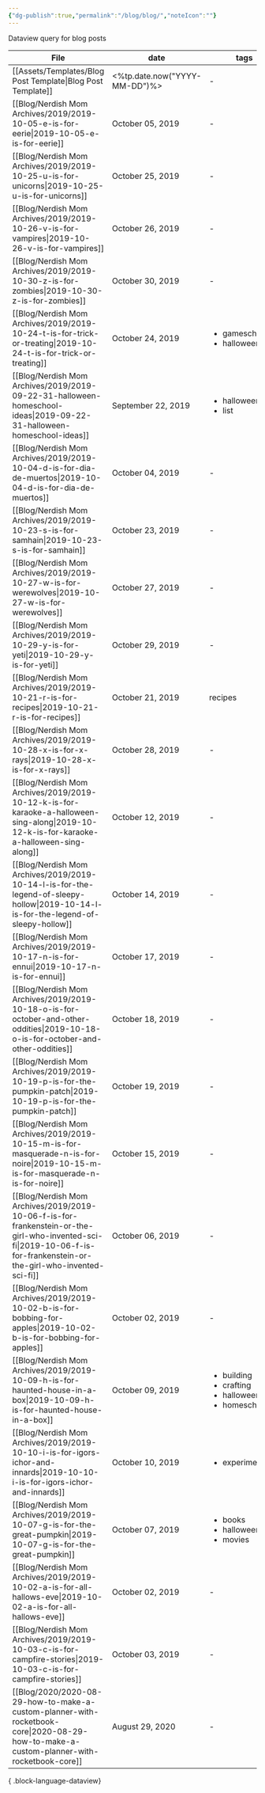 ```yaml
---
{"dg-publish":true,"permalink":"/blog/blog/","noteIcon":""}
---
```


Dataview query for blog posts

| File                                                                                                                                                                     | date                          | tags                                                                             | categories                                     |
| ------------------------------------------------------------------------------------------------------------------------------------------------------------------------ | ----------------------------- | -------------------------------------------------------------------------------- | ---------------------------------------------- |
| [[Assets/Templates/Blog Post Template\|Blog Post Template]]                                                                                                           | <%tp.date.now("YYYY-MM-DD")%> | \-                                                                               | \-                                             |
| [[Blog/Nerdish Mom Archives/2019/2019-10-05-e-is-for-eerie\|2019-10-05-e-is-for-eerie]]                                                                               | October 05, 2019              | \-                                                                               | <ul><li>homeschool</li></ul>                   |
| [[Blog/Nerdish Mom Archives/2019/2019-10-25-u-is-for-unicorns\|2019-10-25-u-is-for-unicorns]]                                                                         | October 25, 2019              | \-                                                                               | <ul><li>homeschool</li></ul>                   |
| [[Blog/Nerdish Mom Archives/2019/2019-10-26-v-is-for-vampires\|2019-10-26-v-is-for-vampires]]                                                                         | October 26, 2019              | \-                                                                               | <ul><li>homeschool</li></ul>                   |
| [[Blog/Nerdish Mom Archives/2019/2019-10-30-z-is-for-zombies\|2019-10-30-z-is-for-zombies]]                                                                           | October 30, 2019              | \-                                                                               | <ul><li>spins</li></ul>                        |
| [[Blog/Nerdish Mom Archives/2019/2019-10-24-t-is-for-trick-or-treating\|2019-10-24-t-is-for-trick-or-treating]]                                                       | October 24, 2019              | <ul><li>gameschooling</li><li>halloween</li></ul>                                | <ul><li>homeschool</li></ul>                   |
| [[Blog/Nerdish Mom Archives/2019/2019-09-22-31-halloween-homeschool-ideas\|2019-09-22-31-halloween-homeschool-ideas]]                                                 | September 22, 2019            | <ul><li>halloween</li><li>list</li></ul>                                         | <ul><li>homeschool</li></ul>                   |
| [[Blog/Nerdish Mom Archives/2019/2019-10-04-d-is-for-dia-de-muertos\|2019-10-04-d-is-for-dia-de-muertos]]                                                             | October 04, 2019              | \-                                                                               | <ul><li>homeschool</li></ul>                   |
| [[Blog/Nerdish Mom Archives/2019/2019-10-23-s-is-for-samhain\|2019-10-23-s-is-for-samhain]]                                                                           | October 23, 2019              | \-                                                                               | <ul><li>homeschool</li></ul>                   |
| [[Blog/Nerdish Mom Archives/2019/2019-10-27-w-is-for-werewolves\|2019-10-27-w-is-for-werewolves]]                                                                     | October 27, 2019              | \-                                                                               | <ul><li>homeschool</li><li>parenting</li></ul> |
| [[Blog/Nerdish Mom Archives/2019/2019-10-29-y-is-for-yeti\|2019-10-29-y-is-for-yeti]]                                                                                 | October 29, 2019              | \-                                                                               | <ul><li>homeschool</li></ul>                   |
| [[Blog/Nerdish Mom Archives/2019/2019-10-21-r-is-for-recipes\|2019-10-21-r-is-for-recipes]]                                                                           | October 21, 2019              | recipes                                                                          | <ul><li>kitchen</li></ul>                      |
| [[Blog/Nerdish Mom Archives/2019/2019-10-28-x-is-for-x-rays\|2019-10-28-x-is-for-x-rays]]                                                                             | October 28, 2019              | \-                                                                               | <ul><li>homeschool</li></ul>                   |
| [[Blog/Nerdish Mom Archives/2019/2019-10-12-k-is-for-karaoke-a-halloween-sing-along\|2019-10-12-k-is-for-karaoke-a-halloween-sing-along]]                             | October 12, 2019              | \-                                                                               | <ul><li>parenting</li></ul>                    |
| [[Blog/Nerdish Mom Archives/2019/2019-10-14-l-is-for-the-legend-of-sleepy-hollow\|2019-10-14-l-is-for-the-legend-of-sleepy-hollow]]                                   | October 14, 2019              | \-                                                                               | <ul><li>homeschool</li></ul>                   |
| [[Blog/Nerdish Mom Archives/2019/2019-10-17-n-is-for-ennui\|2019-10-17-n-is-for-ennui]]                                                                               | October 17, 2019              | \-                                                                               | <ul><li>parenting</li></ul>                    |
| [[Blog/Nerdish Mom Archives/2019/2019-10-18-o-is-for-october-and-other-oddities\|2019-10-18-o-is-for-october-and-other-oddities]]                                     | October 18, 2019              | \-                                                                               | <ul><li>homeschool</li><li>parenting</li></ul> |
| [[Blog/Nerdish Mom Archives/2019/2019-10-19-p-is-for-the-pumpkin-patch\|2019-10-19-p-is-for-the-pumpkin-patch]]                                                       | October 19, 2019              | \-                                                                               | <ul><li>homeschool</li><li>parenting</li></ul> |
| [[Blog/Nerdish Mom Archives/2019/2019-10-15-m-is-for-masquerade-n-is-for-noire\|2019-10-15-m-is-for-masquerade-n-is-for-noire]]                                       | October 15, 2019              | \-                                                                               | <ul><li>parenting</li></ul>                    |
| [[Blog/Nerdish Mom Archives/2019/2019-10-06-f-is-for-frankenstein-or-the-girl-who-invented-sci-fi\|2019-10-06-f-is-for-frankenstein-or-the-girl-who-invented-sci-fi]] | October 06, 2019              | \-                                                                               | homeschool                                     |
| [[Blog/Nerdish Mom Archives/2019/2019-10-02-b-is-for-bobbing-for-apples\|2019-10-02-b-is-for-bobbing-for-apples]]                                                     | October 02, 2019              | \-                                                                               | <ul><li>homeschool</li></ul>                   |
| [[Blog/Nerdish Mom Archives/2019/2019-10-09-h-is-for-haunted-house-in-a-box\|2019-10-09-h-is-for-haunted-house-in-a-box]]                                             | October 09, 2019              | <ul><li>building</li><li>crafting</li><li>halloween</li><li>homeschool</li></ul> | <ul><li>homeschool</li><li>parenting</li></ul> |
| [[Blog/Nerdish Mom Archives/2019/2019-10-10-i-is-for-igors-ichor-and-innards\|2019-10-10-i-is-for-igors-ichor-and-innards]]                                           | October 10, 2019              | <ul><li>experiments</li></ul>                                                    | <ul><li>homeschool</li></ul>                   |
| [[Blog/Nerdish Mom Archives/2019/2019-10-07-g-is-for-the-great-pumpkin\|2019-10-07-g-is-for-the-great-pumpkin]]                                                       | October 07, 2019              | <ul><li>books</li><li>halloween</li><li>movies</li></ul>                         | <ul><li>parenting</li></ul>                    |
| [[Blog/Nerdish Mom Archives/2019/2019-10-02-a-is-for-all-hallows-eve\|2019-10-02-a-is-for-all-hallows-eve]]                                                           | October 02, 2019              | \-                                                                               | <ul><li>homeschool</li></ul>                   |
| [[Blog/Nerdish Mom Archives/2019/2019-10-03-c-is-for-campfire-stories\|2019-10-03-c-is-for-campfire-stories]]                                                         | October 03, 2019              | \-                                                                               | <ul><li>parenting</li></ul>                    |
| [[Blog/2020/2020-08-29-how-to-make-a-custom-planner-with-rocketbook-core\|2020-08-29-how-to-make-a-custom-planner-with-rocketbook-core]]                              | August 29, 2020               | \-                                                                               | archive                                        |

{ .block-language-dataview}